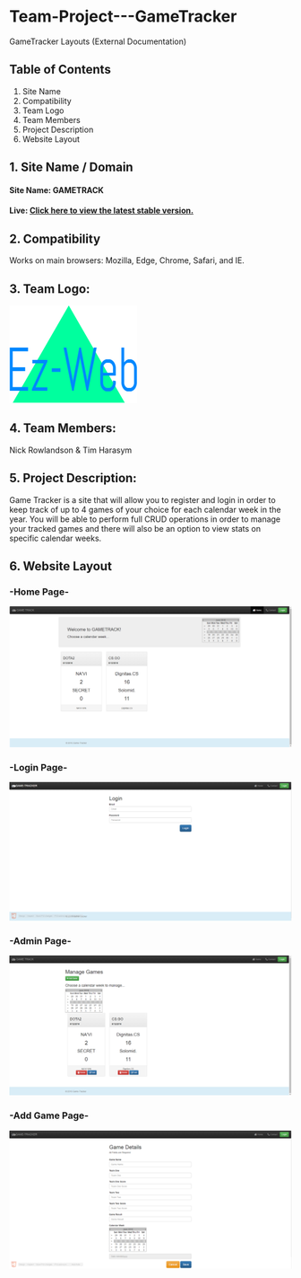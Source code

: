 # Team-Project---GameTracker
GameTracker Layouts (External Documentation)

## Table of Contents
  1. Site Name
  2. Compatibility
  3. Team Logo
  4. Team Members
  5. Project Description
  6. Website Layout


## 1. Site Name / Domain
#### Site Name: GAMETRACK
#### Live:  [Click here to view the latest stable version.](http://game-track.azurewebsites.net/Default.aspx)

## 2. Compatibility
Works on main browsers: Mozilla, Edge, Chrome, Safari, and IE.

## 3. Team Logo:
![alt tag](https://github.com/NickRowlandson/Team-Project---GameTracker/blob/master/layout-images/TeamLogo.png)

## 4. Team Members:
Nick Rowlandson & Tim Harasym

## 5. Project Description:
Game Tracker is a site that will allow you to register and login in order to keep track of up to 4 games of your choice for each calendar week in the year. You will be able to perform full CRUD operations in order to manage your tracked games and there will also be an option to view stats on specific calendar weeks.

## 6. Website Layout
### -Home Page-
![alt tag](https://github.com/NickRowlandson/Team-Project---GameTracker/blob/master/layout-images/mainpage.png)

### -Login Page-
![alt tag](https://github.com/NickRowlandson/Team-Project---GameTracker/blob/master/layout-images/LoginPage.PNG)

### -Admin Page-
![alt tag](https://github.com/NickRowlandson/Team-Project---GameTracker/blob/master/layout-images/managepage.png)

### -Add Game Page-
![alt tag](https://github.com/NickRowlandson/Team-Project---GameTracker/blob/master/layout-images/AddGame.PNG)
